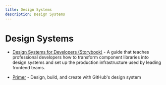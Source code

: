 ```yaml
---
title: Design Systems
description: Design Systems
---
```


# Design Systems

- [Design Systems for Developers (Storybook)](https://storybook.js.org/tutorials/design-systems-for-developers/) - A guide that teaches professional developers how to transform component libraries into design systems and set up the production infrastructure used by leading frontend teams.

- [Primer](https://primer.style/) - Design, build, and create with GitHub's design system
